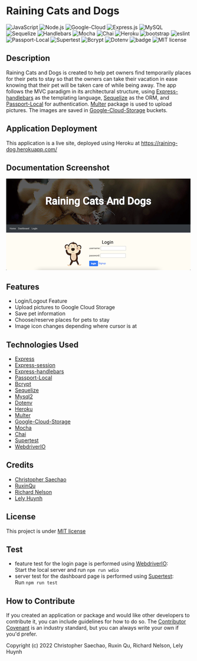 # Raining Cats and Dogs

![JavaScript](https://img.shields.io/badge/javascript-%23323330.svg?style=for-the-badge&logo=javascript&logoColor=%23F7DF1E)
![Node.js](https://img.shields.io/badge/node.js-6DA55F?style=for-the-badge&logo=node.js&logoColor=white)
![Google-Cloud](https://img.shields.io/badge/Google_Cloud-4285F4?style=for-the-badge&logo=google-cloud&logoColor=white)
![Express.js](https://img.shields.io/badge/express.js-%23404d59.svg?style=for-the-badge&logo=express&logoColor=%2361DAFB)
![MySQL](https://img.shields.io/badge/mysql-%2300f.svg?style=for-the-badge&logo=mysql&logoColor=white)
![Sequelize](https://img.shields.io/badge/Sequelize-52B0E7?style=for-the-badge&logo=Sequelize&logoColor=white)
![Handlebars](https://img.shields.io/badge/Handlebars.js-f0772b?style=for-the-badge&logo=handlebarsdotjs&logoColor=black)
![Mocha](https://img.shields.io/badge/-mocha-%238D6748?style=for-the-badge&logo=mocha&logoColor=white)
![Chai](https://img.shields.io/badge/chai-A30701?style=for-the-badge&logo=chai&logoColor=white)
![Heroku](https://img.shields.io/badge/Heroku-430098?style=for-the-badge&logo=heroku&logoColor=white)
![bootstrap](https://img.shields.io/badge/Bootstrap-563D7C?style=for-the-badge&logo=bootstrap&logoColor=white)
![eslint](https://img.shields.io/badge/eslint-3A33D1?style=for-the-badge&logo=eslint&logoColor=white)
![Passport-Local](https://img.shields.io/badge/Passport-Local-green.svg)
![Supertest](https://img.shields.io/badge/-Supertest-darkgreen.svg?)
![Bcrypt](https://img.shields.io/badge/-Bcrypt-darkblue.svg)
![Dotenv](https://img.shields.io/badge/-Dotenv-lightblue.svg)
![badge](https://img.shields.io/github/languages/top/tikomyster/raining-cats-and-dogs)
![MIT license](https://img.shields.io/badge/License-MIT-green.svg)

## Description

Raining Cats and Dogs is created to help pet owners find temporarily places for their pets to stay so that the owners can take their vacation in ease knowing that their pet will be taken care of while being away. The app follows the MVC paradigm in its architectural structure, using [Express-handlebars](https://www.npmjs.com/package/express-handlebars) as the templating language, [Sequelize](https://sequelize.org/docs/v6/) as the ORM, and [Passport-Local](https://www.passportjs.org/packages/passport-local/) for authentication. [Multer](https://www.npmjs.com/package/multer) package is used to upload pictures. The images are saved in [Google-Cloud-Storage](https://console.cloud.google.com/storage) buckets.


## Application Deployment

This application is a live site, deployed using Heroku at https://raining-dog.herokuapp.com/ 


## Documentation Screenshot

![Login Page Demo](assets/images/cats-and-dogs-login-demo.png)


## Features

- Login/Logout Feature
- Upload pictures to Google Cloud Storage
- Save pet information
- Choose/reserve places for pets to stay
- Image icon changes depending where cursor is at

## Technologies Used

- [Express](https://expressjs.com)
- [Express-session](https://www.npmjs.com/package/express-session)
- [Express-handlebars](https://www.npmjs.com/package/express-handlebars)
- [Passport-Local](https://www.passportjs.org/packages/passport-local/)
- [Bcrypt](https://www.npmjs.com/package/bcrypt)
- [Sequelize](https://sequelize.org/docs/v6/)
- [Mysql2](https://www.npmjs.com/package/mysql2)
- [Dotenv](https://www.npmjs.com/package/dotenv)
- [Heroku](https://www.heroku.com)
- [Multer](https://www.npmjs.com/package/multer)
- [Google-Cloud-Storage](https://console.cloud.google.com/storage)
- [Mocha](https://mochajs.org/)
- [Chai](https://www.chaijs.com/)
- [Supertest](https://www.npmjs.com/package/supertest)
- [WebdriverIO](https://webdriver.io/)


## Credits

- [Christopher Saechao](https://github.com/TikoMyster)
- [RuxinQu](https://github.com/RuxinQu)
- [Richard Nelson](https://github.com/nelson92)
- [Lely Huynh](https://github.com/lely2011)

## License

This project is under [MIT license](https://opensource.org/lsicenses/MIT)

## Test
- feature test for the login page is performed using [WebdriverIO](https://webdriver.io/):    
Start the local server and run `npm run wdio`
- server test for the dashboard page is performed using [Supertest](https://www.npmjs.com/package/supertest):      
Run `npm run test`

## How to Contribute

 If you created an application or package and would like other developers to contribute it, you can include guidelines for how to do so. The [Contributor Covenant](https://www.contributor-covenant.org/) is an industry standard, but you can always write your own if you'd prefer.

Copyright (c) 2022 Christopher Saechao, Ruxin Qu, Richard Nelson, Lely Huynh



